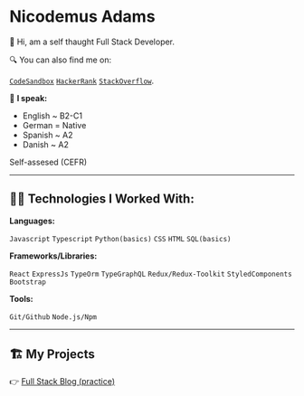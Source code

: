 # Nicodemus Adams
  
👋 Hi, am a self thaught Full Stack Developer.

🔍 You can also find me on:

[`CodeSandbox`](https://codesandbox.io/u/adamni21) [`HackerRank`](https://www.hackerrank.com/adams_nicodemus) [`StackOverflow`](https://stackoverflow.com/users/16441971/adamni21).

💬 **I speak:**

- English ~ B2-C1
- German = Native
- Spanish ~ A2
- Danish ~ A2

Self-assesed (CEFR)

---


## 👨‍💻 **Technologies I Worked With:**

**Languages:**

`Javascript` `Typescript` `Python(basics)` `CSS` `HTML` `SQL(basics)`

**Frameworks/Libraries:**

`React` `ExpressJs` `TypeOrm` `TypeGraphQL` `Redux/Redux-Toolkit` `StyledComponents` `Bootstrap`

**Tools:**

`Git/Github` `Node.js/Npm` 

---

## 🏗 My Projects

👉 [Full Stack Blog (practice)](https://github.com/adamni21/Full_stack_blog-practice-project-)

### 
